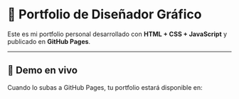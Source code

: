 # 🎨 Portfolio de Diseñador Gráfico

Este es mi portfolio personal desarrollado con **HTML + CSS + JavaScript** y publicado en **GitHub Pages**.

---

## 🚀 Demo en vivo
Cuando lo subas a GitHub Pages, tu portfolio estará disponible en:

